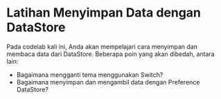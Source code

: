 # Latihan Menyimpan Data dengan DataStore

Pada codelab kali ini, Anda akan mempelajari cara menyimpan dan membaca data dari DataStore. Beberapa poin yang akan dibedah, antara lain:
- Bagaimana mengganti tema menggunakan Switch?
- Bagaimana menyimpan dan mengambil data dengan Preference DataStore?
